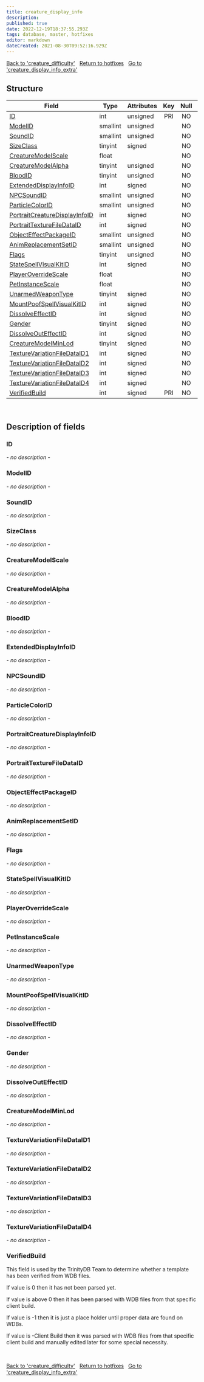 ```yaml
---
title: creature_display_info
description: 
published: true
date: 2022-12-19T18:37:55.293Z
tags: database, master, hotfixes
editor: markdown
dateCreated: 2021-08-30T09:52:16.929Z
---
```


<a href="https://trinitycore.info/en/database/master/hotfixes/creature_difficulty" class="mt-5 v-btn v-btn--depressed v-btn--flat v-btn--outlined theme--light v-size--default darkblue--text text--lighten-3"><span class="v-btn__content"><i aria-hidden="true" class="v-icon notranslate v-icon--left mdi mdi-arrow-left theme--light"></i><span>Back to 'creature_difficulty'</span></span></a>&nbsp;&nbsp;&nbsp;<a href="https://trinitycore.info/en/database/master/hotfixes/home" class="mt-5 v-btn v-btn--depressed v-btn--flat v-btn--outlined theme--light v-size--default darkblue--text text--lighten-3"><span class="v-btn__content"><i aria-hidden="true" class="v-icon notranslate v-icon--left mdi mdi-home-outline theme--light"></i><span>Return to hotfixes</span></span></a>&nbsp;&nbsp;&nbsp;<a href="https://trinitycore.info/en/database/master/hotfixes/creature_display_info_extra" class="mt-5 v-btn v-btn--depressed v-btn--flat v-btn--outlined theme--light v-size--default darkblue--text text--lighten-3"><span class="v-btn__content"><span>Go to 'creature_display_info_extra'</span><i aria-hidden="true" class="v-icon notranslate v-icon--right mdi mdi-arrow-right theme--light"></i></span></a>

## Structure

| Field | Type | Attributes | Key | Null | Default | Extra | Comment |
| --- | --- | --- | :---: | :---: | --- | --- | --- |
| [ID](#id) | int | unsigned | PRI | NO | 0 |  |  |
| [ModelID](#modelid) | smallint | unsigned |  | NO | 0 |  |  |
| [SoundID](#soundid) | smallint | unsigned |  | NO | 0 |  |  |
| [SizeClass](#sizeclass) | tinyint | signed |  | NO | 0 |  |  |
| [CreatureModelScale](#creaturemodelscale) | float |  |  | NO | 0 |  |  |
| [CreatureModelAlpha](#creaturemodelalpha) | tinyint | unsigned |  | NO | 0 |  |  |
| [BloodID](#bloodid) | tinyint | unsigned |  | NO | 0 |  |  |
| [ExtendedDisplayInfoID](#extendeddisplayinfoid) | int | signed |  | NO | 0 |  |  |
| [NPCSoundID](#npcsoundid) | smallint | unsigned |  | NO | 0 |  |  |
| [ParticleColorID](#particlecolorid) | smallint | unsigned |  | NO | 0 |  |  |
| [PortraitCreatureDisplayInfoID](#portraitcreaturedisplayinfoid) | int | signed |  | NO | 0 |  |  |
| [PortraitTextureFileDataID](#portraittexturefiledataid) | int | signed |  | NO | 0 |  |  |
| [ObjectEffectPackageID](#objecteffectpackageid) | smallint | unsigned |  | NO | 0 |  |  |
| [AnimReplacementSetID](#animreplacementsetid) | smallint | unsigned |  | NO | 0 |  |  |
| [Flags](#flags) | tinyint | unsigned |  | NO | 0 |  |  |
| [StateSpellVisualKitID](#statespellvisualkitid) | int | signed |  | NO | 0 |  |  |
| [PlayerOverrideScale](#playeroverridescale) | float |  |  | NO | 0 |  |  |
| [PetInstanceScale](#petinstancescale) | float |  |  | NO | 0 |  |  |
| [UnarmedWeaponType](#unarmedweapontype) | tinyint | signed |  | NO | 0 |  |  |
| [MountPoofSpellVisualKitID](#mountpoofspellvisualkitid) | int | signed |  | NO | 0 |  |  |
| [DissolveEffectID](#dissolveeffectid) | int | signed |  | NO | 0 |  |  |
| [Gender](#gender) | tinyint | signed |  | NO | 0 |  |  |
| [DissolveOutEffectID](#dissolveouteffectid) | int | signed |  | NO | 0 |  |  |
| [CreatureModelMinLod](#creaturemodelminlod) | tinyint | signed |  | NO | 0 |  |  |
| [TextureVariationFileDataID1](#texturevariationfiledataid1) | int | signed |  | NO | 0 |  |  |
| [TextureVariationFileDataID2](#texturevariationfiledataid2) | int | signed |  | NO | 0 |  |  |
| [TextureVariationFileDataID3](#texturevariationfiledataid3) | int | signed |  | NO | 0 |  |  |
| [TextureVariationFileDataID4](#texturevariationfiledataid4) | int | signed |  | NO | 0 |  |  |
| [VerifiedBuild](#verifiedbuild) | int | signed | PRI | NO | 0 |  |  |
&nbsp;
## Description of fields

### ID
*- no description -*
&nbsp;

### ModelID
*- no description -*
&nbsp;

### SoundID
*- no description -*
&nbsp;

### SizeClass
*- no description -*
&nbsp;

### CreatureModelScale
*- no description -*
&nbsp;

### CreatureModelAlpha
*- no description -*
&nbsp;

### BloodID
*- no description -*
&nbsp;

### ExtendedDisplayInfoID
*- no description -*
&nbsp;

### NPCSoundID
*- no description -*
&nbsp;

### ParticleColorID
*- no description -*
&nbsp;

### PortraitCreatureDisplayInfoID
*- no description -*
&nbsp;

### PortraitTextureFileDataID
*- no description -*
&nbsp;

### ObjectEffectPackageID
*- no description -*
&nbsp;

### AnimReplacementSetID
*- no description -*
&nbsp;

### Flags
*- no description -*
&nbsp;

### StateSpellVisualKitID
*- no description -*
&nbsp;

### PlayerOverrideScale
*- no description -*
&nbsp;

### PetInstanceScale
*- no description -*
&nbsp;

### UnarmedWeaponType
*- no description -*
&nbsp;

### MountPoofSpellVisualKitID
*- no description -*
&nbsp;

### DissolveEffectID
*- no description -*
&nbsp;

### Gender
*- no description -*
&nbsp;

### DissolveOutEffectID
*- no description -*
&nbsp;

### CreatureModelMinLod
*- no description -*
&nbsp;

### TextureVariationFileDataID1
*- no description -*
&nbsp;

### TextureVariationFileDataID2
*- no description -*
&nbsp;

### TextureVariationFileDataID3
*- no description -*
&nbsp;

### TextureVariationFileDataID4
*- no description -*
&nbsp;

### VerifiedBuild
This field is used by the TrinityDB Team to determine whether a template has been verified from WDB files.

If value is 0 then it has not been parsed yet.

If value is above 0 then it has been parsed with WDB files from that specific client build.

If value is -1 then it is just a place holder until proper data are found on WDBs.

If value is -Client Build then it was parsed with WDB files from that specific client build and manually edited later for some special necessity.

&nbsp;

<a href="https://trinitycore.info/en/database/master/hotfixes/creature_difficulty" class="mt-5 v-btn v-btn--depressed v-btn--flat v-btn--outlined theme--light v-size--default darkblue--text text--lighten-3"><span class="v-btn__content"><i aria-hidden="true" class="v-icon notranslate v-icon--left mdi mdi-arrow-left theme--light"></i><span>Back to 'creature_difficulty'</span></span></a>&nbsp;&nbsp;&nbsp;<a href="https://trinitycore.info/en/database/master/hotfixes/home" class="mt-5 v-btn v-btn--depressed v-btn--flat v-btn--outlined theme--light v-size--default darkblue--text text--lighten-3"><span class="v-btn__content"><i aria-hidden="true" class="v-icon notranslate v-icon--left mdi mdi-home-outline theme--light"></i><span>Return to hotfixes</span></span></a>&nbsp;&nbsp;&nbsp;<a href="https://trinitycore.info/en/database/master/hotfixes/creature_display_info_extra" class="mt-5 v-btn v-btn--depressed v-btn--flat v-btn--outlined theme--light v-size--default darkblue--text text--lighten-3"><span class="v-btn__content"><span>Go to 'creature_display_info_extra'</span><i aria-hidden="true" class="v-icon notranslate v-icon--right mdi mdi-arrow-right theme--light"></i></span></a>

